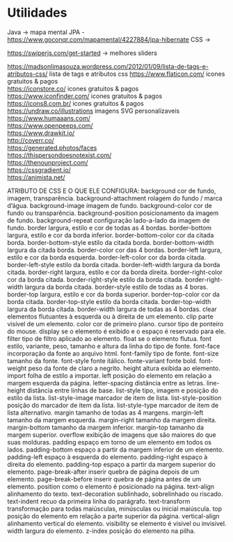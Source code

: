 # Utilidades
Java -> mapa mental JPA - https://www.goconqr.com/mapamental/4227884/jpa-hibernate
CSS -> 

https://swiperjs.com/get-started  -> melhores sliders

https://madsonlimasouza.wordpress.com/2012/01/09/lista-de-tags-e-atributos-css/ lista de tags e atributos css
https://www.flaticon.com/ icones gratuitos & pagos <br>
https://iconstore.co/ icones gratuitos & pagos<br>
https://www.iconfinder.com/  icones gratuitos & pagos<br>
https://icons8.com.br/ icones gratuitos & pagos <br>
https://undraw.co/illustrations imagens SVG personalizaveis <br>
https://www.humaaans.com/ <br>
https://www.openpeeps.com/ <br>
https://www.drawkit.io/ <br>
http://coverr.co/ <br>
https://generated.photos/faces <br>
https://thispersondoesnotexist.com/ <br>
https://thenounproject.com/ <br>
https://cssgradient.io/ <br>
https://animista.net/ <br>

ATRIBUTO DE CSS E	O QUE ELE CONFIGURA:
background	cor de fundo, imagem, transparência.
background-attachment	rolagem do fundo / marca d’água.
background-image	imagem de fundo.
background-color	cor de fundo ou transparência.
background-position	posicionamento da imagem de fundo.
background-repeat	configuração lado-a-lado da imagem de fundo.
border	largura, estilo e cor de todas as 4 bordas.
border-bottom	largura, estilo e cor da borda inferior.
border-bottom-color	cor da citada borda.
border-bottom-style	estilo da citada borda.
border-bottom-width	largura da citada borda.
border-color	cor das 4 bordas.
border-left	largura, estilo e cor da borda esquerda.
border-left-color	cor da borda citada.
border-left-style	estilo da borda citada.
border-left-width	largura da borda citada.
border-right	largura, estilo e cor da borda direita.
border-right-color	cor da borda citada.
border-right-style	estilo da borda citada.
border-right-width	largura da borda citada.
border-style	estilo de todas as 4 boras.
border-top	largura, estilo e cor da borda superior.
border-top-color	cor da borda citada.
border-top-style	estilo da borda citada.
border-top-width	largura da borda citada.
border-width	largura de todas as 4 bordas.
clear	elementos flutuantes à esquerda ou à direita de um elemento.
clip	parte visível de um elemento.
color	cor de primeiro plano.
cursor	tipo de ponteiro do mouse.
display	se o elemento é exibido e o espaço é reservado para ele.
filter	tipo de filtro aplicado ao elemento.
float	se o elemento flutua.
font	estilo, variante, peso, tamanho e altura da linha do tipo de fonte.
font-face	incorporação da fonte ao arquivo html.
font-family	tipo de fonte.
font-size	tamanho da fonte.
font-style	fonte itálico.
fonte-variant	fonte bold.
font-weight	peso da fonte de claro a negrito.
height	altura exibida ao elemento.
import	folha de estilo a importar.
left	posição do elemento em relação a margem esquerda da página.
letter-spacing	distância entre as letras.
line-height	distância entre linhas de base.
list-style	tipo, imagem e posição do estilo da lista.
list-style-image	marcador de item de lista.
list-style-position	posição do marcador de item da lista.
list-style-type	marcador de item de lista alternativo.
margin	tamanho de todas as 4 margens.
margin-left	tamanho da margem esquerda.
margin-right	tamanho da margem direita.
margin-bottom	tamanho da margem inferior.
margin-top	tamanho da margem superior.
overflow	exibição de imagens que são maiores do que suas molduras.
padding	espaço em torno de um elemento em todos os lados.
padding-bottom	espaço a partir da margem inferior de um elemento.
padding-left	espaço à esquerda do elemento.
padding-right	espaço à direita do elemento.
padding-top	espaço a partir da margem superior do elemento.
page-break-after	inserir quebra de página depois de um elemento.
page-break-before	inserir quebra de página antes de um elemento.
position	como o elemento é posicionado na página.
text-align	alinhamento do texto.
text-decoration	sublinhado, sobrelinhado ou riscado.
text-indent	recuo da primeira linha do parágrafo.
text-transform	transformação para todas maiúsculas, minúsculas ou inicial maiúscula.
top	posição do elemento em relação a parte superior da página.
vertical-align	alinhamento vertical do elemento.
visibility	se elemento é visível ou invisível.
width	largura do elemento.
z-index	posição do elemento na pilha.
